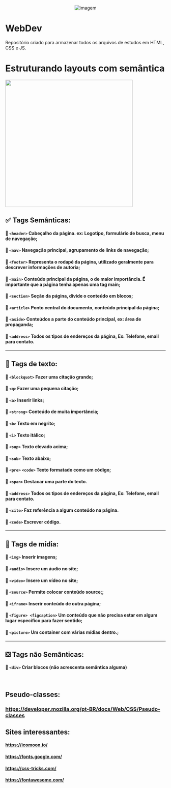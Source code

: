 <p align="center">
<img  src="https://i.imgur.com/Qw2WifW.gif" alt="imagem" >

# WebDev
Repositório criado para armazenar todos os arquivos de estudos em HTML, CSS e JS.
<br>

# Estruturando layouts com semântica
<img src="https://i.pinimg.com/originals/37/1d/b8/371db84b01a8b6ecc9add7131abba6dd.gif" width="400px">


## ✅ **Tags Semânticas:**
#### 📌 `<header>` Cabeçalho da página. ex: Logotipo, formulário de busca, menu de navegação;
#### 📌 `<nav>` Navegação principal, agrupamento de links de navegação;
#### 📌 `<footer>` Representa o rodapé da página, utilizado geralmente para descrever informações de autoria;
#### 📌 `<main>` Conteúdo principal da página, o de maior importância. É importante que a página tenha apenas uma tag main;
#### 📌 `<section>` Seção da página, divide o conteúdo em blocos;
#### 📌 `<article>` Ponto central do documento, conteúdo principal da página;
#### 📌 `<aside>` Conteúdos a parte do conteúdo principal, ex: área de propaganda;
#### 📌 `<address>` Todos os tipos de endereços da página, Ex: Telefone, email para contato.

<hr>

## 📄 **Tags de texto:**
#### 📌 `<blockquot>` Fazer uma citação grande;
#### 📌 `<q>` Fazer uma pequena citação;
#### 📌 `<a>` Inserir links;
#### 📌 `<strong>` Conteúdo de muita importância;
#### 📌 `<b>` Texto em negrito;
#### 📌 `<i>` Texto itálico;
#### 📌 `<sup>` Texto elevado acima;
#### 📌 `<sub>` Texto abaixo;
#### 📌 `<pre>` `<code>` Texto formatado como um código;
#### 📌 `<span>` Destacar uma parte do texto.
#### 📌 `<address>` Todos os tipos de endereços da página, Ex: Telefone, email para contato.
#### 📌 `<cite>` Faz referência a algum conteúdo na página.
#### 📌 `<code>` Escrever código.

<hr>

## 📼 **Tags de mídia:**
#### 📌 `<img>` Inserir imagens;
#### 📌 `<audio>` Insere um áudio no site;
#### 📌 `<video>` Insere um vídeo no site;
#### 📌 `<source>` Permite colocar conteúdo source;;
#### 📌 `<iframe>` Inserir conteúdo de outra página;
#### 📌 `<figure> <figcaption>` Um conteúdo que não precisa estar em algum lugar específico para fazer sentido;
#### 📌 `<picture>` Um container com várias mídias dentro.;

<hr>

## ❎ **Tags não Semânticas:**
#### 📌 `<div>` Criar blocos (não acrescenta semântica alguma)
  
<br>

## **Pseudo-classes:**
### https://developer.mozilla.org/pt-BR/docs/Web/CSS/Pseudo-classes

## **Sites interessantes:**
#### https://icomoon.io/ <br>
#### https://fonts.google.com/ <br>
#### https://css-tricks.com/
#### https://fontawesome.com/
